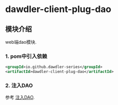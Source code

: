 # dawdler-client-plug-dao

## 模块介绍

web端dao模块.

### 1. pom中引入依赖

```xml
<groupId>io.github.dawdler-series</groupId>
<artifactId>dawdler-client-plug-dao</artifactId>
```

### 2. 注入DAO

参考 [注入DAO](../dawdler-dao-core/README.md#3-注入dao).